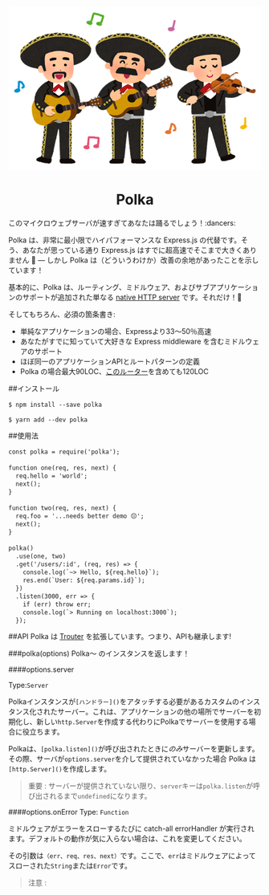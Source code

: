 ![Polkaっぽい画像](./polka.png)
<h1 align="center">Polka</h1>

<div align="center;">このマイクロウェブサーバが速すぎてあなたは踊るでしょう！:dancers:</div>



Polka は、非常に最小限でハイパフォーマンスな Express.js の代替です。そう、あなたが思っている通り Express.js はすでに超高速でそこまで大きくありません :thinking: &mdash; しかし Polka は（どういうわけか）改善の余地があったことを示しています！

基本的に、Polka は、ルーティング、ミドルウェア、およびサブアプリケーションのサポートが追加された単なる [native HTTP server](https://nodejs.org/dist/latest-v9.x/docs/api/http.html#http_class_http_server) です。それだけ！:tada:

そしてもちろん、必須の箇条書き:

- 単純なアプリケーションの場合、Expressより33〜50％高速
- あなたがすでに知っていて大好きな Express middleware を含むミドルウェアのサポート
- ほぼ同一のアプリケーションAPIとルートパターンの定義
- Polka の場合最大90LOC、[このルーター](https://github.com/lukeed/trouter)を含めても120LOC

##インストール
```npm
$ npm install --save polka
```

```yarn
$ yarn add --dev polka
```

##使用法
```
const polka = require('polka');

function one(req, res, next) {
  req.hello = 'world';
  next();
}

function two(req, res, next) {
  req.foo = '...needs better demo 😔';
  next();
}

polka()
  .use(one, two)
  .get('/users/:id', (req, res) => {
    console.log(`~> Hello, ${req.hello}`);
    res.end(`User: ${req.params.id}`);
  })
  .listen(3000, err => {
    if (err) throw err;
    console.log(`> Running on localhost:3000`);
  });
```

##API
Polka は [Trouter](https://github.com/lukeed/trouter) を拡張しています。つまり、APIも継承します!

###polka(options)
Polka〜 のインスタンスを返します！

####options.server

Type:`Server`

Polkaインスタンスが`[ハンドラー]()`をアタッチする必要があるカスタムのインスタンス化されたサーバー。これは、アプリケーションの他の場所でサーバーを初期化し、新しい`http.Server`を作成する代わりにPolkaでサーバーを使用する場合に役立ちます。

Polkaは、`[polka.listen]()`が呼び出されたときに*のみ*サーバーを更新します。その際、サーバが`options.server`を介して提供されていなかった場合 Polka は`[http.Server]()`を作成します。
>重要 : サーバーが提供されていない限り、`server`キーは`polka.listen`が呼び出されるまで`undefined`になります。

####options.onError
Type: `Function`

ミドルウェアがエラーをスローするたびに catch-all errorHandler が実行されます。デフォルトの動作が気に入らない場合は、これを変更してください。

その引数は`（err、req、res、next）`です。ここで、`err`はミドルウェアによってスローされた`String`または`Error`です。
>注意 : 
>